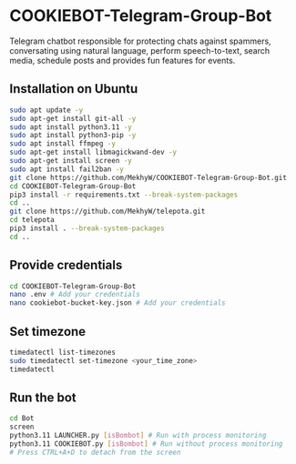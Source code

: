 # COOKIEBOT-Telegram-Group-Bot

Telegram chatbot responsible for protecting chats against spammers, conversating using natural language, perform speech-to-text, search media, schedule posts and provides fun features for events.

## Installation on Ubuntu

```bash
sudo apt update -y
sudo apt-get install git-all -y
sudo apt install python3.11 -y
sudo apt install python3-pip -y
sudo apt install ffmpeg -y
sudo apt-get install libmagickwand-dev -y
sudo apt-get install screen -y
sudo apt install fail2ban -y
git clone https://github.com/MekhyW/COOKIEBOT-Telegram-Group-Bot.git
cd COOKIEBOT-Telegram-Group-Bot
pip3 install -r requirements.txt --break-system-packages
cd ..
git clone https://github.com/MekhyW/telepota.git
cd telepota
pip3 install . --break-system-packages
cd ..
```

## Provide credentials

```bash
cd COOKIEBOT-Telegram-Group-Bot
nano .env # Add your credentials
nano cookiebot-bucket-key.json # Add your credentials
```

## Set timezone

```bash
timedatectl list-timezones
sudo timedatectl set-timezone <your_time_zone>
timedatectl
```

## Run the bot

```bash
cd Bot
screen
python3.11 LAUNCHER.py [isBombot] # Run with process monitoring
python3.11 COOKIEBOT.py [isBombot] # Run without process monitoring
# Press CTRL+A+D to detach from the screen
```
